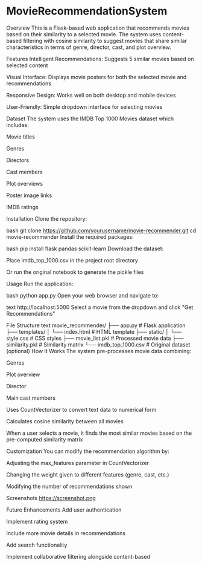# MovieRecommendationSystem
Overview
This is a Flask-based web application that recommends movies based on their similarity to a selected movie. The system uses content-based filtering with cosine similarity to suggest movies that share similar characteristics in terms of genre, director, cast, and plot overview.

Features
Intelligent Recommendations: Suggests 5 similar movies based on selected content

Visual Interface: Displays movie posters for both the selected movie and recommendations

Responsive Design: Works well on both desktop and mobile devices

User-Friendly: Simple dropdown interface for selecting movies

Dataset
The system uses the IMDB Top 1000 Movies dataset which includes:

Movie titles

Genres

Directors

Cast members

Plot overviews

Poster image links

IMDB ratings

Installation
Clone the repository:

bash
git clone https://github.com/yourusername/movie-recommender.git
cd movie-recommender
Install the required packages:

bash
pip install flask pandas scikit-learn
Download the dataset:

Place imdb_top_1000.csv in the project root directory

Or run the original notebook to generate the pickle files

Usage
Run the application:

bash
python app.py
Open your web browser and navigate to:

text
http://localhost:5000
Select a movie from the dropdown and click "Get Recommendations"

File Structure
text
movie_recommender/
├── app.py               # Flask application
├── templates/
│   └── index.html       # HTML template
├── static/
│   └── style.css        # CSS styles
├── movie_list.pkl       # Processed movie data
├── similarity.pkl       # Similarity matrix
└── imdb_top_1000.csv    # Original dataset (optional)
How It Works
The system pre-processes movie data combining:

Genres

Plot overview

Director

Main cast members

Uses CountVectorizer to convert text data to numerical form

Calculates cosine similarity between all movies

When a user selects a movie, it finds the most similar movies based on the pre-computed similarity matrix

Customization
You can modify the recommendation algorithm by:

Adjusting the max_features parameter in CountVectorizer

Changing the weight given to different features (genre, cast, etc.)

Modifying the number of recommendations shown

Screenshots
https://screenshot.png

Future Enhancements
Add user authentication

Implement rating system

Include more movie details in recommendations

Add search functionality

Implement collaborative filtering alongside content-based
